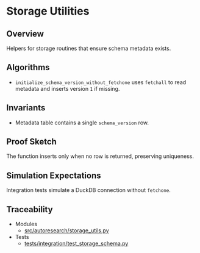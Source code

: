 # Storage Utilities

## Overview
Helpers for storage routines that ensure schema metadata exists.

## Algorithms
- `initialize_schema_version_without_fetchone` uses `fetchall` to read
  metadata and inserts version `1` if missing.

## Invariants
- Metadata table contains a single `schema_version` row.

## Proof Sketch
The function inserts only when no row is returned, preserving uniqueness.

## Simulation Expectations
Integration tests simulate a DuckDB connection without `fetchone`.

## Traceability

- Modules
  - [src/autoresearch/storage_utils.py][m1]
- Tests
  - [tests/integration/test_storage_schema.py][t1]

[m1]: ../../src/autoresearch/storage_utils.py
[t1]: ../../tests/integration/test_storage_schema.py
